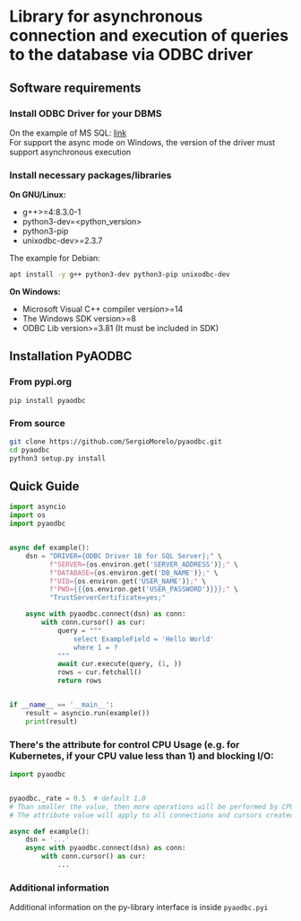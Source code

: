 # Library for asynchronous connection and execution of queries to the database via ODBC driver
## Software requirements

### Install ODBC Driver for your DBMS
On the example of MS SQL: [link](https://learn.microsoft.com/en-us/sql/connect/odbc/download-odbc-driver-for-sql-server?view=sql-server-ver16)  
For support the async mode on Windows, the version of the driver must support asynchronous execution  

### Install necessary packages/libraries
**On GNU/Linux:**
- g++>=4:8.3.0-1
- python3-dev=<python_version>
- python3-pip
- unixodbc-dev>=2.3.7

The example for Debian:
``` bash
apt install -y g++ python3-dev python3-pip unixodbc-dev
```

**On Windows:**
- Microsoft Visual C++ compiler version>=14
- The Windows SDK version>=8
- ODBC Lib version>=3.81 (It must be included in SDK)

## Installation PyAODBC
### From pypi.org
```
pip install pyaodbc
```

### From source
``` bash
git clone https://github.com/SergioMorelo/pyaodbc.git
cd pyaodbc
python3 setup.py install
```

## Quick Guide
``` python
import asyncio
import os
import pyaodbc


async def example():
    dsn = "DRIVER={ODBC Driver 18 for SQL Server};" \
          f"SERVER={os.environ.get('SERVER_ADDRESS')};" \
          f"DATABASE={os.environ.get('DB_NAME')};" \
          f"UID={os.environ.get('USER_NAME')};" \
          f"PWD={{{os.environ.get('USER_PASSWORD')}}};" \
          "TrustServerCertificate=yes;"

    async with pyaodbc.connect(dsn) as conn:
        with conn.cursor() as cur:
            query = """
                select ExampleField = 'Hello World'
                where 1 = ?
            """
            await cur.execute(query, (1, ))
            rows = cur.fetchall()
            return rows


if __name__ == '__main__':
    result = asyncio.run(example())
    print(result)

```

### There's the attribute for control CPU Usage (e.g. for Kubernetes, if your CPU value less than 1) and blocking I/O:
``` python
import pyaodbc


pyaodbc._rate = 0.5  # default 1.0
# Than smaller the value, then more operations will be performed by CPU during iterations
# The attribute value will apply to all connections and cursors created with it

async def example():
    dsn = '...'
    async with pyaodbc.connect(dsn) as conn:
        with conn.cursor() as cur:
            ...

```

### Additional information
Additional information on the py-library interface is inside `pyaodbc.pyi`
